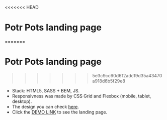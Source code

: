 <<<<<<< HEAD
# Potr Pots landing page
=======
# Potr Pots landing page 
>>>>>>> 5e3c9cc60d612adc19d35a43470a918d6b5f29e8
- Stack: HTML5, SASS + BEM, JS.<br>
- Responsivness was made by CSS Grid and Flexbox (mobile, tablet, desktop).<br>
- The design you can check [here](https://www.figma.com/file/50zgLU65Mcd3MisFHMfLfx/POTR-POTS_FE-students).<br>
- Click the [DEMO LINK](https://rodiontseva.github.io/Potr-Pots-landing-page) to see the landing page.

